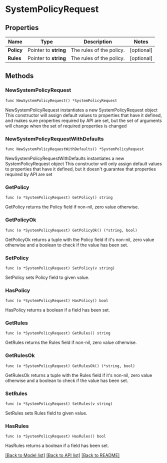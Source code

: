 # SystemPolicyRequest

## Properties

Name | Type | Description | Notes
------------ | ------------- | ------------- | -------------
**Policy** | Pointer to **string** | The rules of the policy. | [optional] 
**Rules** | Pointer to **string** | The rules of the policy. | [optional] 

## Methods

### NewSystemPolicyRequest

`func NewSystemPolicyRequest() *SystemPolicyRequest`

NewSystemPolicyRequest instantiates a new SystemPolicyRequest object
This constructor will assign default values to properties that have it defined,
and makes sure properties required by API are set, but the set of arguments
will change when the set of required properties is changed

### NewSystemPolicyRequestWithDefaults

`func NewSystemPolicyRequestWithDefaults() *SystemPolicyRequest`

NewSystemPolicyRequestWithDefaults instantiates a new SystemPolicyRequest object
This constructor will only assign default values to properties that have it defined,
but it doesn't guarantee that properties required by API are set

### GetPolicy

`func (o *SystemPolicyRequest) GetPolicy() string`

GetPolicy returns the Policy field if non-nil, zero value otherwise.

### GetPolicyOk

`func (o *SystemPolicyRequest) GetPolicyOk() (*string, bool)`

GetPolicyOk returns a tuple with the Policy field if it's non-nil, zero value otherwise
and a boolean to check if the value has been set.

### SetPolicy

`func (o *SystemPolicyRequest) SetPolicy(v string)`

SetPolicy sets Policy field to given value.

### HasPolicy

`func (o *SystemPolicyRequest) HasPolicy() bool`

HasPolicy returns a boolean if a field has been set.

### GetRules

`func (o *SystemPolicyRequest) GetRules() string`

GetRules returns the Rules field if non-nil, zero value otherwise.

### GetRulesOk

`func (o *SystemPolicyRequest) GetRulesOk() (*string, bool)`

GetRulesOk returns a tuple with the Rules field if it's non-nil, zero value otherwise
and a boolean to check if the value has been set.

### SetRules

`func (o *SystemPolicyRequest) SetRules(v string)`

SetRules sets Rules field to given value.

### HasRules

`func (o *SystemPolicyRequest) HasRules() bool`

HasRules returns a boolean if a field has been set.


[[Back to Model list]](../README.md#documentation-for-models) [[Back to API list]](../README.md#documentation-for-api-endpoints) [[Back to README]](../README.md)


